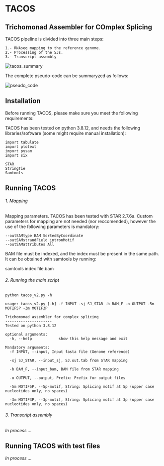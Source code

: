 # TACOS
## Trichomonad Assembler for COmplex Splicing

TACOS pipeline is divided into three main steps:
```
1.- RNAseq mapping to the reference genome.
2.- Processing of the SJs.
3.- Transcript assembly
```

![tacos_summary](https://user-images.githubusercontent.com/45425927/219090905-d3c7e9dd-7d35-4b2a-929c-e44cd968ffc0.jpg)

The complete pseudo-code can be summaryzed as follows:

![pseudo_code](https://user-images.githubusercontent.com/45425927/219105430-0dc3a9c5-fd9c-44e5-916b-74207004f82d.jpg)

## Installation
Before running TACOS, please make sure you meet the following requirements:

TACOS has been tested on python 3.8.12, and needs the following libraries/software (some might require manual installation):

```
import tabulate
import plotext
import pysam
import six

STAR
StringTie
Samtools
```

## Running TACOS

###### 1. Mapping 
Mapping parameters. TACOS has been tested with STAR 2.7.6a.
Custom parameters for mapping are not needed (nor reccomended), however the use of the following parameters is mandatory:

```
--outSAMtype BAM SortedByCoordinate 
--outSAMstrandField intronMotif 
--outSAMattributes All
```

BAM file must be indexed, and the index must be present in the same path.
It can be obtained with samtools by running:

samtools index file.bam

###### 2. Running the main script

```
python tacos_v2.py -h 

usage: tacos_v2.py [-h] -f INPUT -sj SJ_STAR -b BAM_F -o OUTPUT -5m MOTIF5P -3m MOTIF3P

Trichomonad assembler for complex splicing
---------------------
Tested on python 3.8.12

optional arguments:
  -h, --help            show this help message and exit

Mandatory arguments:
  -f INPUT, --input, Input fasta file (Genome reference)
                        
  -sj SJ_STAR, --input_sj, SJ.out.tab from STAR mapping
                        
  -b BAM_F, --input_bam, BAM file from STAR mapping
                        
  -o OUTPUT, --output, Prefix: Prefix for output files
                        
  -5m MOTIF5P, --5p-motif, String: Splicing motif at 5p (upper case nucleotides only, no spaces)
                        
  -3m MOTIF3P, --3p-motif, String: Splicing motif at 3p (upper case nucleotides only, no spaces)
```

###### 3. Transcript assembly 

*In process ...*

## Running TACOS with test files

*In process ...*

